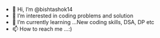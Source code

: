 - 👋 Hi, I’m @bishtashok14
- 👀 I’m interested in coding problems and solution
- 🌱 I’m currently learning ...New coding skills, DSA, DP etc
- 📫 How to reach me ...:)

<!---
bishtashok14/bishtashok14 is a ✨ special ✨ repository because its `README.md` (this file) appears on your GitHub profile.
You can click the Preview link to take a look at your changes.
--->
